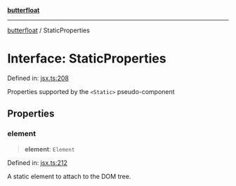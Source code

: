 [**butterfloat**](../README.md)

***

[butterfloat](../globals.md) / StaticProperties

# Interface: StaticProperties

Defined in: [jsx.ts:208](https://github.com/WorldMaker/butterfloat/blob/f0f5f6205e72911354af687f4fb1c543d3ebd586/jsx.ts#L208)

Properties supported by the `<Static>` pseudo-component

## Properties

### element

> **element**: `Element`

Defined in: [jsx.ts:212](https://github.com/WorldMaker/butterfloat/blob/f0f5f6205e72911354af687f4fb1c543d3ebd586/jsx.ts#L212)

A static element to attach to the DOM tree.
